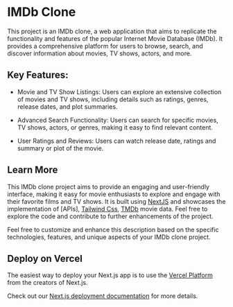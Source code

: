 # IMDb Clone

This project is an IMDb clone, a web application that aims to replicate the functionality and features of the popular Internet Movie Database (IMDb). It provides a comprehensive platform for users to browse, search, and discover information about movies, TV shows, actors, and more.

## Key Features:

- Movie and TV Show Listings: Users can explore an extensive collection of movies and TV shows, including details such as ratings, genres, release dates, and plot summaries.

- Advanced Search Functionality: Users can search for specific movies, TV shows, actors, or genres, making it easy to find relevant content.

- User Ratings and Reviews: Users can watch release date, ratings and summary or plot of the movie.

## Learn More
This IMDb clone project aims to provide an engaging and user-friendly interface, making it easy for movie enthusiasts to explore and engage with their favorite films and TV shows. It is built using [NextJS](https://nextjs.org/docs) and showcases the implementation of [APIs], [Tailwind Css](https://tailwindcss.com/docs/installation), [TMDb](https://developer.themoviedb.org/docs/getting-started) movie data. Feel free to explore the code and contribute to further enhancements of the project.

Feel free to customize and enhance this description based on the specific technologies, features, and unique aspects of your IMDb clone project.

## Deploy on Vercel

The easiest way to deploy your Next.js app is to use the [Vercel Platform](https://nextjs.org/docs/pages/building-your-application/deploying) from the creators of Next.js.

Check out our [Next.js deployment documentation](https://nextjs.org/docs/deployment) for more details.